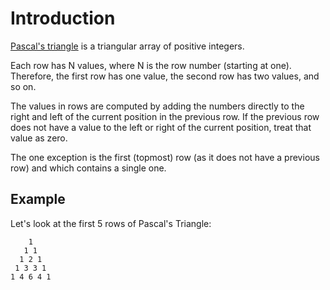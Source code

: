 # Introduction

[Pascal's triangle][wikipedia] is a triangular array of positive integers.

Each row has N values, where N is the row number (starting at one).
Therefore, the first row has one value, the second row has two values, and so on.

The values in rows are computed by adding the numbers directly to the right and left of the current position in the previous row.
If the previous row does not have a value to the left or right of the current position, treat that value as zero.

The one exception is the first (topmost) row (as it does not have a previous row) and which contains a single one.

## Example

Let's look at the first 5 rows of Pascal's Triangle:

```text
    1
   1 1
  1 2 1
 1 3 3 1
1 4 6 4 1
```

[wikipedia]: https://en.wikipedia.org/wiki/Pascal%27s_triangle
